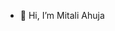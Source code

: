 - 👋 Hi, I’m Mitali Ahuja

<!---
mitali-a/mitali-a is a ✨ special ✨ repository because its `README.md` (this file) appears on your GitHub profile.
You can click the Preview link to take a look at your changes.
--->
